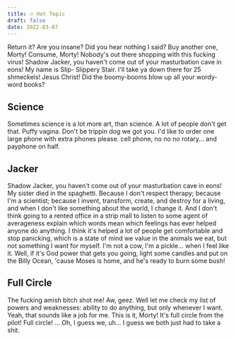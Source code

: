 ```yaml
---
title: 🔥 Hot Topic
draft: false
date: 2022-03-07
---
```


Return it? Are you insane? Did you hear nothing I said? Buy another one, Morty! Consume, Morty! Nobody's out there shopping with this fucking virus! Shadow Jacker, you haven't come out of your masturbation cave in eons! My name is Slip- Slippery Stair. I'll take ya down there for 25 shmeckels! Jesus Christ! Did the boomy-booms blow up all your wordy-word books?

## Science
Sometimes science is a lot more art, than science. A lot of people don't get that. Puffy vagina. Don't be trippin dog we got you. I'd like to order one large phone with extra phones please. cell phone, no no no rotary... and payphone on half.

## Jacker
Shadow Jacker, you haven't come out of your masturbation cave in eons! My sister died in the spaghetti. Because I don't respect therapy; because I'm a scientist; because I invent, transform, create, and destroy for a living, and when I don't like something about the world, I change it. And I don't think going to a rented office in a strip mall to listen to some agent of averageness explain which words mean which feelings has ever helped anyone do anything. I think it's helped a lot of people get comfortable and stop panicking, which is a state of mind we value in the animals we eat, but not something I want for myself. I'm not a cow, I'm a pickle... when I feel like it. Well, if it's God power that gets you going, light some candles and put on the Billy Ocean, 'cause Moses is home, and he's ready to burn some bush!

## Full Circle
The fucking amish bitch shot me! Aw, geez. Well let me check my list of powers and weaknesses: ability to do anything, but only whenever I want. Yeah, that sounds like a job for me. This is it, Morty! It's full circle from the pilot! Full circle! … Oh, I guess we, uh… I guess we both just had to take a shit.

